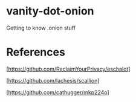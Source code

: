 # vanity-dot-onion
Getting to know .onion stuff

# References

[https://github.com/ReclaimYourPrivacy/eschalot]

[https://github.com/lachesis/scallion]

[https://github.com/cathugger/mkp224o]
